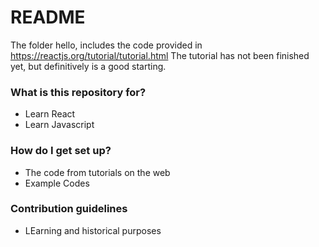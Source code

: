 # README #

The folder hello, includes the code provided in https://reactjs.org/tutorial/tutorial.html
The tutorial has not been finished yet, but definitively is a good starting.

### What is this repository for? ###

* Learn React
* Learn Javascript

### How do I get set up? ###

* The code from tutorials on the web
* Example Codes


### Contribution guidelines ###

* LEarning and historical purposes



